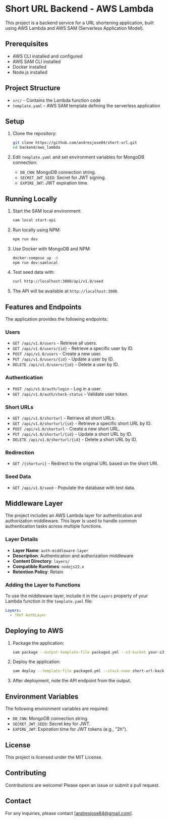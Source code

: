 # Short URL Backend - AWS Lambda

This project is a backend service for a URL shortening application, built using AWS Lambda and AWS SAM (Serverless Application Model).

## Prerequisites

- AWS CLI installed and configured
- AWS SAM CLI installed
- Docker installed
- Node.js installed

## Project Structure

- `src/` - Contains the Lambda function code
- `template.yaml` - AWS SAM template defining the serverless application

## Setup

1. Clone the repository:

    ```bash
    git clone https://github.com/andresjose84/short-url.git
    cd backend/aws_lambda
    ```

2. Edit `template.yaml` and set environment variables for MongoDB connection:

    - `DB_CNN`: MongoDB connection string.
    - `SECRET_JWT_SEED`: Secret for JWT signing.
    - `EXPIRE_JWT`: JWT expiration time.

## Running Locally

1. Start the SAM local environment:

    ```bash
    sam local start-api
    ```

2. Run locally using NPM:

    ```bash
    npm run dev
    ```

3. Use Docker with MongoDB and NPM:

    ```bash
    docker-compose up -d
    npm run dev:samlocal
    ```

4. Test seed data with:

    ```bash
    curl http://localhost:3000/api/v1.0/seed
    ```

5. The API will be available at `http://localhost:3000`.

## Features and Endpoints

The application provides the following endpoints:

### Users

- `GET /api/v1.0/users` - Retrieve all users.
- `GET /api/v1.0/users/{id}` - Retrieve a specific user by ID.
- `POST /api/v1.0/users` - Create a new user.
- `PUT /api/v1.0/users/{id}` - Update a user by ID.
- `DELETE /api/v1.0/users/{id}` - Delete a user by ID.

### Authentication

- `POST /api/v1.0/auth/login` - Log in a user.
- `GET /api/v1.0/auth/check-status` - Validate user token.

### Short URLs

- `GET /api/v1.0/shorturl` - Retrieve all short URLs.
- `GET /api/v1.0/shorturl/{id}` - Retrieve a specific short URL by ID.
- `POST /api/v1.0/shorturl` - Create a new short URL.
- `PUT /api/v1.0/shorturl/{id}` - Update a short URL by ID.
- `DELETE /api/v1.0/shorturl/{id}` - Delete a short URL by ID.

### Redirection

- `GET /{shorturi}` - Redirect to the original URL based on the short URI.

### Seed Data

- `GET /api/v1.0/seed` - Populate the database with test data.

## Middleware Layer

The project includes an AWS Lambda layer for authentication and authorization middleware. This layer is used to handle common authentication tasks across multiple functions.

### Layer Details

- **Layer Name**: `auth-middleware-layer`
- **Description**: Authentication and authorization middleware
- **Content Directory**: `layers/`
- **Compatible Runtimes**: `nodejs22.x`
- **Retention Policy**: Retain

### Adding the Layer to Functions

To use the middleware layer, include it in the `Layers` property of your Lambda function in the `template.yaml` file:

```yaml
Layers:
  - !Ref AuthLayer
```

## Deploying to AWS

1. Package the application:

    ```bash
    sam package --output-template-file packaged.yml --s3-bucket your-s3-bucket-name
    ```

2. Deploy the application:

    ```bash
    sam deploy --template-file packaged.yml --stack-name short-url-backend --capabilities CAPABILITY_IAM
    ```

3. After deployment, note the API endpoint from the output.

## Environment Variables

The following environment variables are required:

- `DB_CNN`: MongoDB connection string.
- `SECRET_JWT_SEED`: Secret key for JWT.
- `EXPIRE_JWT`: Expiration time for JWT tokens (e.g., "2h").

## License

This project is licensed under the MIT License.

## Contributing

Contributions are welcome! Please open an issue or submit a pull request.

## Contact

For any inquiries, please contact [andresjose84@gmail.com].